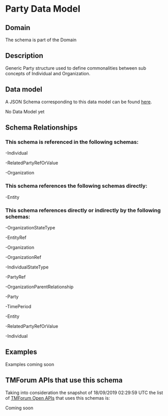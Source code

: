 # Party Data Model

## Domain

The  schema is part of the  Domain

## Description

Generic Party structure used to define commonalities between sub concepts of Individual and Organization.

## Data model

A JSON Schema corresponding to this data model can be found
[here](https://github.com/tmforum-rand/schemas/blob/master/EngagedParty/Party.schema.json).

No Data Model yet

## Schema Relationships

### This schema is referenced in the following schemas:

-Individual

-RelatedPartyRefOrValue

-Organization

### This schema references the following schemas directly:

-Entity

### This schema references directly or indirectly by the following schemas:

-OrganizationStateType

-EntityRef

-Organization

-OrganizationRef

-IndividualStateType

-PartyRef

-OrganizationParentRelationship

-Party

-TimePeriod

-Entity

-RelatedPartyRefOrValue

-Individual



## Examples

Examples coming soon

## TMForum APIs that use this schema

Taking into consideration the snapshot of 18/09/2019 02:29:59 UTC the list of [TMForum Open APIs](https://www.tmforum.org/open-apis/) that uses this schemas is:

Coming soon